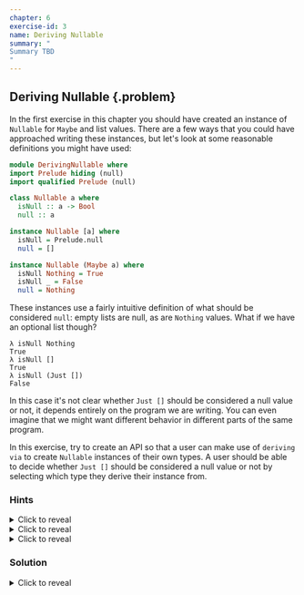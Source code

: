 ```yaml
---
chapter: 6
exercise-id: 3
name: Deriving Nullable
summary: "
Summary TBD
"
---
```


## Deriving Nullable {.problem}

In the first exercise in this chapter you should have created an instance of
`Nullable` for `Maybe` and list values. There are a few ways that you could have
approached writing these instances, but let's look at some reasonable
definitions you might have used:

```haskell
module DerivingNullable where
import Prelude hiding (null)
import qualified Prelude (null)

class Nullable a where
  isNull :: a -> Bool
  null :: a

instance Nullable [a] where
  isNull = Prelude.null
  null = []

instance Nullable (Maybe a) where
  isNull Nothing = True
  isNull _ = False
  null = Nothing
```

These instances use a fairly intuitive definition of what should be considered
`null`: empty lists are null, as are `Nothing` values. What if we have an
optional list though?

```
λ isNull Nothing
True
λ isNull []
True
λ isNull (Just [])
False
```

In this case it's not clear whether `Just []` should be considered a null value
or not, it depends entirely on the program we are writing. You can even imagine
that we might want different behavior in different parts of the same program.

In this exercise, try to create an API so that a user can make use of `deriving
via` to create `Nullable` instances of their own types. A user should be able to
decide whether `Just []` should be considered a null value or not by selecting
which type they derive their instance from.


### Hints
<div class="hints">

<details>
<summary>Click to reveal</summary>
If you're having trouble imagining how an API like this might be used, imagine
that you're working with some text data that will be provided by user and you
need to decide whether a user provided a value or not. In some cases, an empty
string might be a valid input when the user doesn't have anything more
meaningful to input. In other cases, you might want to ensure that they've
provided some actual data.

For example, imagine that you wanted to define two types: `OptionalString` and
`OptionalNonEmptyString`. You might start by defining them like this:

```haskell
newtype OptionalString = OptionalString { getString :: Maybe String }
  deriving stock (Eq, Show)

newtype OptionalNonEmptyString = OptionalNonEmptyString { getNonEmptyString :: Maybe String }
  deriving stock (Eq, Show)
```

Instead of writing instances manually, think about how you could provide a way
for users to use `deriving via` with these types.

</details>

<details>
<summary>Click to reveal</summary>
You'll need to create a `newtype` for each of the behaviors you want to make
available with `deriving via`, along with a `Nullable` instance for each.
</details>

<details>
<summary>Click to reveal</summary>
Trying creating two types with `Nullable` instances. First, create a type named
`BasicNullable` that should have `isNull` return `True` only if there's a
missing value. Next, create one called `TransitiveNullable` with a definition of
`isNull` that will return also true if the inner value is null.
</details>
</div>

### Solution

<div class="solution">
<details>
<summary>Click to reveal</summary>

We'll start our solution by creating a new module and re-defining
`Nullable`. We'll go ahead and add the `DerivingVia` extension too, since we're
planning to use it later in this exercise:

```haskell
{-# LANGUAGE DerivingVia #-}
module EffectiveHaskell.Exercises.Chapter6.DerivingNullable where
import Prelude hiding (null)

class Nullable a where
  isNull :: a -> Bool
  null :: a
```

Next, let's define some types that represent the different "templates” that we
might want to use with `deriving via` to get our behaviors. If you looked at the
hints earlier, you'll know that we're going to create two types: `BasicNullable`
and `TransitiveNullable`. Let's start with `BasicNullable` first.

We want our `BasicNullable` type to represent optional values that are only
considered null if they are truly missing a value. Let's start by creating the
type. We'll also add a `Show` instance to make things easier when we want to
test the code in `ghci` later:

```haskell
newtype BasicNullable a = BasicNullable (Maybe a)
  deriving stock Show
```

We also need to create a `Nullable` instance for `BasicNullable`. For this basic
definition of `Nullable`, we'll consider a `Nothing` value to be null, and
anything else will be non-null:

```haskell
instance Nullable (BasicNullable a) where
  isNull (BasicNullable Nothing) = True
  isNull _ = False
  null = BasicNullable Nothing
```

Next, let's do the same thing for `TransitiveNullable`. Unlike `BasicNullable`,
this instance will only consider something non-null if it contains a non-null
value:

```haskell
newtype TransitiveNullable a = TransitiveNullable (Maybe a)
  deriving stock Show

instance Nullable a => Nullable (TransitiveNullable a) where
  isNull (TransitiveNullable Nothing) = True
  isNull (TransitiveNullable (Just a)) = isNull a
  null = TransitiveNullable Nothing
```

Even though we created `BasicNullable` an `TransitiveNullable` so that we could
use them with `deriving via`, they are still valid ordinary types and we can
test their behavior in `ghci`. Let's run a few tests to make sure everything's
working as we expect. Let's start by testing out the `isNull` instance of
`BasicNullable`:

```
λ isNull $ BasicNullable Nothing
True

λ isNull $ BasicNullable (Just "hello")
False
```

We can see from these examples that `isNull` appears to be working for the
obvious cases, but we should still test that `isNull` correctly returns `False`
when we have `Just` some empty value. One way we can test this is to nest some
`BasicNullable` values:

```
λ isNull $ BasicNullable (Just $ BasicNullable Nothing)
False
```

This is a little weird though. Let's add an instance of `Nullable` for lists so
that we have some values to test with:

```haskell
instance Nullable [a] where
  isNull [] = True
  isNull _ = False
  null = []
```

Using these two instances, we can see that while `[]` is null, `BasicNullable
(Just [])` continues to be treated as non-null:

```
λ isNull []
True

λ isNull [1,2,3]
False

λ isNull $ BasicNullable (Just [])
False
```

Now that we've figured out `BasicNullable` let's move on to
`TransitiveNullable`. Just like before, we'll start by creating a new type:

```haskell
newtype TransitiveNullable a = TransitiveNullable (Maybe a)
  deriving stock Show
```

We'll also create a new instance of `Nullable`. Unlike our earlier instance,
we'll need to make sure that whatever type we're holding is also `Nullable`
since we'll need to check to see if the values we're working with are null or
not:

```haskell
instance Nullable a => Nullable (TransitiveNullable a) where
  isNull (TransitiveNullable Nothing) = True
  isNull (TransitiveNullable (Just a)) = isNull a
  null = TransitiveNullable Nothing
```

Like before, we can load this up into `ghci` to test it:

```
λ isNull $ TransitiveNullable (Just "hello")
False
```

Unfortunately, if we try to test the empty case of `TransitiveNullable` the same
way we tested `BasicNullable` we'll get an error:

```
λ isNull $ TransitiveNullable Nothing
<interactive>:20:1: error:
    • Ambiguous type variable ‘a0’ arising from a use of ‘isNull’
      prevents the constraint ‘(Nullable a0)’ from being solved.
      Probable fix: use a type annotation to specify what ‘a0’ should be.
      These potential instances exist:
        instance Nullable (BasicNullable a)
          -- Defined at EffectiveHaskell/Exercises/Chapter6/DerivingNullable.hs:12:10
        instance Nullable OptionalNonEmptyString
          -- Defined at EffectiveHaskell/Exercises/Chapter6/DerivingNullable.hs:35:12
        instance Nullable OptionalString
          -- Defined at EffectiveHaskell/Exercises/Chapter6/DerivingNullable.hs:31:12
        ...plus two others
        (use -fprint-potential-instances to see them all)
    • In the first argument of ‘($)’, namely ‘isNull’
      In the expression: isNull $ TransitiveNullable Nothing
      In an equation for ‘it’: it = isNull $ TransitiveNullable Nothing
```

The problem here is the definition of `Nullable` we defined for
`TransitiveNullable a` relies on the definition of `Nullable` for
`a`. When we use a value like `Just "hello"` the compiler can infer the type of
`a` must be `String`. When we use `Nothing` we're not giving the compiler enough
information to figure out what `a` should be, so it can't pick a `Nullable`
instance. We can help it out by adding a visible type application to
`TransitiveNullable` to tell it what type to use for `a`:

```
λ isNull $ TransitiveNullable @String Nothing
True
```

Alternatively, you can add a type annotation to `Nothing`:

```
λ isNull $ TransitiveNullable (Nothing :: Maybe String)
True
```

Now that we've covered both obviously null and obviously non-null cases, let's
take a look at an example where `TransitiveNullable` and `BasicNullable` should
differ: A value that contains an empty list. Let's test them side-by-side:

```
λ isNull $ TransitiveNullable (Just [])
True

λ isNull $ BasicNullable (Just [])
False
```

As expected, the `TransitiveNullable` instance considers an empty list to be
null, while the `BasicNullable` instance doesn't.

Now that we've created two different types that have our desired `Nullable`
behaviors, how can we use them with `deriving via`? To start with, let's imagine
that we're dealing with some text data. As a specific example, imagine that
you're processing some data submited by a user, and you want to ensure that
you're getting valid data. In some cases, you might have data that could be
empty, while in other cases you want to ensure that there's actual data. For
example, a user signing up for a service might be required to enter a password,
but the "how did you hear about us” field could be left empty.

We'll represent these two types of data with the types `OptionalString` and
`OptionalNonEmptyString`:

```haskell
newtype OptionalString = OptionalString { getString :: Maybe String }
  deriving stock Show

newtype OptionalNonEmptyString = OptionalNonEmptyString { getNonEmptyString :: Maybe String }
  deriving stock Show
```

You can imagine that we could write `Nullable` instances for these two types
that are identical to the `BasicNullable` and `TransitiveNullable` types we just
created, but thanks to `deriving via` we don't need to. Instead, we can add the
`DerivingVia` extension, and use it to select an instance:

```haskell
newtype OptionalString = OptionalString { getString :: Maybe String }
  deriving stock Show
  deriving Nullable via BasicNullable String

newtype OptionalNonEmptyString = OptionalNonEmptyString { getNonEmptyString :: Maybe String }
  deriving stock Show
  deriving Nullable via TransitiveNullable String
```

Let's load this code up into `ghci` and check that it behaves like we'd
expect. Starting with `OptionalString`:

```
λ isNull $ OptionalString (Just "hello")
False

λ isNull $ OptionalString (Just "")
False

λ isNull $ OptionalString Nothing
True
```

As you can see, since we derived the `Nullable` instance for `OptionalString`
from `BasicNullable`, the behavior is the same. Next, let's look at
`OptionalNonEmptyString`:

```
λ isNull $ OptionalNonEmptyString (Just "hello")
False

λ isNull $ OptionalNonEmptyString (Just "")
True

λ isNull $ OptionalNonEmptyString Nothing
True
```

Success! It appears that `OptionalNonEmptyString` is now using the same behavior
as `TransitiveNullable`.

You might have noticed that, in practice, using `deriving via` in this case
didn't buy us much- it seems as though we've actually done more work by creating
the generic types and then deriving our instances from them instead of creating
instances for `OptionalString` and `OptionalNonEmptyString` directly. In this
case it's true, but as soon as we need a second, third, or fourth type that
would have the same boilerplate implementation of a type class, then we'll have
saved ourselves some effort. Realistically, it's not always clear when you'll
want to reuse some definition of a typeclass, so you might find that instead of
creating the generic reusable types to start with, you recognize that you have
the same definition in multiple places and instead factor those out into a
common definition that you can use with `deriving via`.

</details>
</div>
